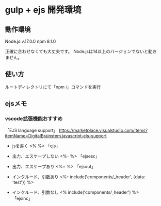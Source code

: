 # gulp + ejs 開発環境

## 動作環境
Node.js v.17.0.0
npm 8.1.0

正確に合わせなくても大丈夫です。
Node.jsは14以上のバージョンでないと動きません。

## 使い方
ルートディレクトリにて「npm i」コマンドを実行

## ejsメモ
### vscode拡張機能おすすめ
「EJS language support」
https://marketplace.visualstudio.com/items?itemName=DigitalBrainstem.javascript-ejs-support


- jsを書く
<% %>
「ejs」

- 出力、エスケープしない
<%- %>
「ejsesc」

- 出力、エスケープあり
<%= %>
「ejsout」

- インクルード、引数あり
<%- include('components/_header', {data: 'test'}) %>

- インクルード、引数なし
<% include('components/_header') %>
「ejsinc」